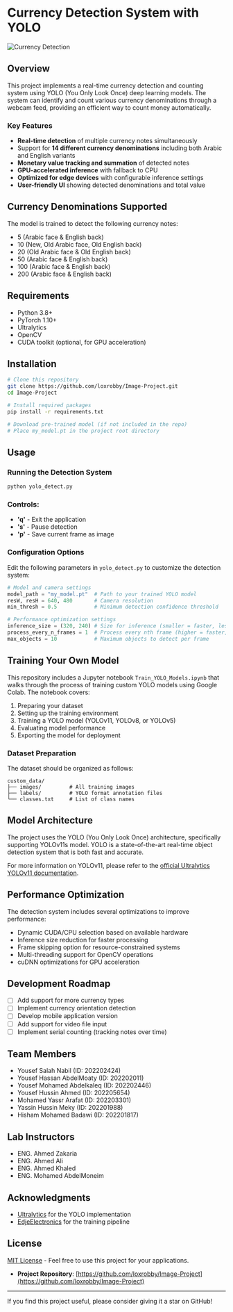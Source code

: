 # Currency Detection System with YOLO

![Currency Detection](https://media1.giphy.com/media/v1.Y2lkPTc5MGI3NjExM2FtZ2NtbjNkZDEzNnVlOG15ZGgxaDltdjFiNG15amliNXVqOHFiNiZlcD12MV9pbnRlcm5hbF9naWZfYnlfaWQmY3Q9Zw/nfspjG8dH3TaVuY1CX/giphy.gif)

## Overview

This project implements a real-time currency detection and counting system using YOLO (You Only Look Once) deep learning models. The system can identify and count various currency denominations through a webcam feed, providing an efficient way to count money automatically.

### Key Features

- **Real-time detection** of multiple currency notes simultaneously
- Support for **14 different currency denominations** including both Arabic and English variants
- **Monetary value tracking and summation** of detected notes
- **GPU-accelerated inference** with fallback to CPU
- **Optimized for edge devices** with configurable inference settings
- **User-friendly UI** showing detected denominations and total value


## Currency Denominations Supported

The model is trained to detect the following currency notes:
- 5 (Arabic face & English back)
- 10 (New, Old Arabic face, Old English back)
- 20 (Old Arabic face & Old English back)
- 50 (Arabic face & English back)
- 100 (Arabic face & English back)
- 200 (Arabic face & English back)

## Requirements

- Python 3.8+ 
- PyTorch 1.10+
- Ultralytics
- OpenCV
- CUDA toolkit (optional, for GPU acceleration)

## Installation

```bash
# Clone this repository
git clone https://github.com/loxrobby/Image-Project.git
cd Image-Project

# Install required packages
pip install -r requirements.txt

# Download pre-trained model (if not included in the repo)
# Place my_model.pt in the project root directory
```

## Usage

### Running the Detection System

```bash
python yolo_detect.py
```

### Controls:
- **'q'** - Exit the application
- **'s'** - Pause detection 
- **'p'** - Save current frame as image

### Configuration Options

Edit the following parameters in `yolo_detect.py` to customize the detection system:

```python
# Model and camera settings
model_path = "my_model.pt"  # Path to your trained YOLO model
resW, resH = 640, 480       # Camera resolution
min_thresh = 0.5            # Minimum detection confidence threshold

# Performance optimization settings
inference_size = (320, 240) # Size for inference (smaller = faster, less accurate)
process_every_n_frames = 1  # Process every nth frame (higher = faster, less smooth)
max_objects = 10            # Maximum objects to detect per frame
```

## Training Your Own Model

This repository includes a Jupyter notebook `Train_YOLO_Models.ipynb` that walks through the process of training custom YOLO models using Google Colab. The notebook covers:

1. Preparing your dataset
2. Setting up the training environment
3. Training a YOLO model (YOLOv11, YOLOv8, or YOLOv5)
4. Evaluating model performance
5. Exporting the model for deployment

### Dataset Preparation

The dataset should be organized as follows:
```
custom_data/
├── images/         # All training images
├── labels/         # YOLO format annotation files
└── classes.txt     # List of class names
```

## Model Architecture

The project uses the YOLO (You Only Look Once) architecture, specifically supporting YOLOv11s model. YOLO is a state-of-the-art real-time object detection system that is both fast and accurate.

For more information on YOLOv11, please refer to the [official Ultralytics YOLOv11 documentation](https://docs.ultralytics.com/models/yolo11/).

## Performance Optimization

The detection system includes several optimizations to improve performance:
- Dynamic CUDA/CPU selection based on available hardware
- Inference size reduction for faster processing
- Frame skipping option for resource-constrained systems
- Multi-threading support for OpenCV operations
- cuDNN optimizations for GPU acceleration

## Development Roadmap

- [ ] Add support for more currency types
- [ ] Implement currency orientation detection
- [ ] Develop mobile application version
- [ ] Add support for video file input
- [ ] Implement serial counting (tracking notes over time)

## Team Members

- Yousef Salah Nabil (ID: 202202424)
- Yousef Hassan AbdelMoaty (ID: 202202011)
- Yousef Mohamed Abdelkaleq (ID: 202202446)
- Yousef Hussin Ahmed (ID: 202205654)
- Mohamed Yassr Arafat (ID: 202203301)
- Yassin Hussin Meky (ID: 202201988)
- Hisham Mohamed Badawi (ID: 202201817)

## Lab Instructors

- ENG. Ahmed Zakaria
- ENG. Ahmed Ali
- ENG. Ahmed Khaled
- ENG. Mohamed AbdelMoneim

## Acknowledgments

- [Ultralytics](https://github.com/ultralytics/ultralytics) for the YOLO implementation
- [EdjeElectronics](https://github.com/EdjeElectronics/Train-and-Deploy-YOLO-Models) for the training pipeline

## License

[MIT License](LICENSE) - Feel free to use this project for your applications.


- **Project Repository**: [https://github.com/loxrobby/Image-Project](https://github.com/loxrobby/Image-Project)

---

If you find this project useful, please consider giving it a star on GitHub!
